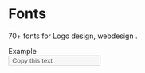 # Fonts
70+ fonts for Logo design, webdesign .
<object data="README.html" type="text/html"></object>
<div class="container">

<div class="card bg-dark">

<div class="card-header">Example</div>

<div class="field"><input id="Myinput" type="text" value=" Copy this text" disabled=""> </div>

</div>

</div>

<script>function myFunction() { /* Get the text field */ var copyText = document.getElementById("Myinput"); /* Select the text field */ copyText.select(); copyText.setSelectionRange(0, 99999); /*For mobile devices*/ /* Copy the text inside the text field */ document.execCommand("copy"); /* Alert the copied text */ <!-- alert("Copied the text: " + copyText.value); --> }</script>
